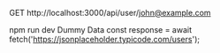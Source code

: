 GET http://localhost:3000/api/user/john@example.com

npm run dev
Dummy Data
const response = await fetch('https://jsonplaceholder.typicode.com/users');


